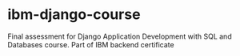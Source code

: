 # ibm-django-course
Final assessment for Django Application Development with SQL and Databases course. Part of IBM backend certificate
